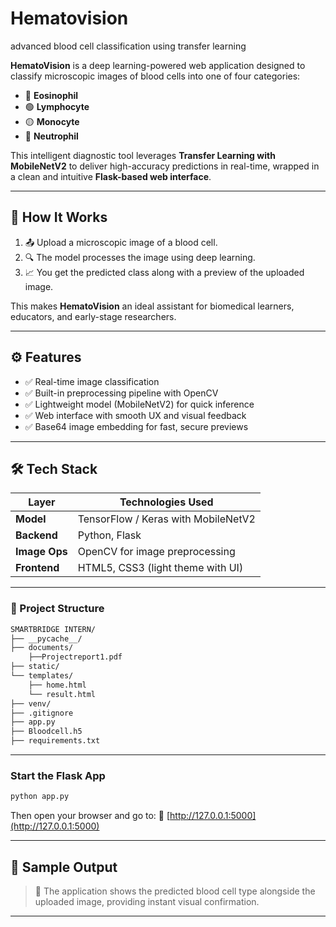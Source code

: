 # Hematovision
advanced blood cell classification using transfer learning
 

**HematoVision** is a deep learning-powered web application designed to classify microscopic images of blood cells into one of four categories:

- 🔴 **Eosinophil**
- 🟢 **Lymphocyte**
- 🟡 **Monocyte**
- 🔵 **Neutrophil**

This intelligent diagnostic tool leverages **Transfer Learning with MobileNetV2** to deliver high-accuracy predictions in real-time, wrapped in a clean and intuitive **Flask-based web interface**.

---

## 🚀 How It Works

1. 📤 Upload a microscopic image of a blood cell.
2. 🔍 The model processes the image using deep learning.
3. 📈 You get the predicted class along with a preview of the uploaded image.

This makes **HematoVision** an ideal assistant for biomedical learners, educators, and early-stage researchers.

---

## ⚙️ Features

- ✅ Real-time image classification
- ✅ Built-in preprocessing pipeline with OpenCV
- ✅ Lightweight model (MobileNetV2) for quick inference
- ✅ Web interface with smooth UX and visual feedback
- ✅ Base64 image embedding for fast, secure previews

---

## 🛠️ Tech Stack

| Layer      | Technologies Used                      |
|------------|----------------------------------------|
| **Model**  | TensorFlow / Keras with MobileNetV2    |
| **Backend**| Python, Flask                          |
| **Image Ops**| OpenCV for image preprocessing       |
| **Frontend**| HTML5, CSS3 (light theme with UI)     |

---

### 📁 Project Structure

```bash
SMARTBRIDGE INTERN/
├── __pycache__/
├── documents/
    ├──Projectreport1.pdf
├── static/
└── templates/          
    ├── home.html        
    └── result.html      
├── venv/
├── .gitignore
├── app.py
├── Bloodcell.h5
├── requirements.txt
```

---

### Start the Flask App

```bash
python app.py
```

Then open your browser and go to:
🔗 [http://127.0.0.1:5000](http://127.0.0.1:5000)

---

## 📸 Sample Output

> 🧠 The application shows the predicted blood cell type alongside the uploaded image, providing instant visual confirmation.

---
